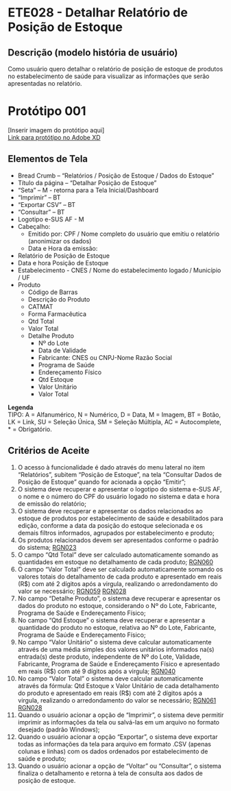 # ETE028 - Detalhar Relatório de Posição de Estoque 

## Descrição (modelo história de usuário)
Como usuário quero detalhar o relatório de posição de estoque de produtos no estabelecimento de saúde para visualizar as informações que serão apresentadas no relatório. 

# Protótipo 001

[Inserir imagem do protótipo aqui]  
[Link para protótipo no Adobe XD](https://xd.adobe.com/view/153e76da-8687-401d-a008-4ba101ed6f9b-406d/)

## Elementos de Tela 
* Bread Crumb – “Relatórios / Posição de Estoque / Dados do Estoque” 
* Título da página – “Detalhar Posição de Estoque” 
* “Seta” – M - retorna para a Tela Inicial/Dashboard 
* “Imprimir” – BT 
* “Exportar CSV” – BT 
* “Consultar” – BT 
* Logotipo e-SUS AF - M 
* Cabeçalho:  
    * Emitido por: CPF / Nome completo do usuário que emitiu o relatório (anonimizar os dados)  
    * Data e Hora da emissão: 
* Relatório de Posição de Estoque 
* Data e hora Posição de Estoque  
* Estabelecimento - CNES / Nome do estabelecimento logado / Município / UF  
* Produto 
    * Código de Barras 
    * Descrição do Produto 
    * CATMAT 
    * Forma Farmacêutica 
    * Qtd Total 
    * Valor Total  
    * Detalhe Produto 
        * Nº do Lote 
        * Data de Validade 
        * Fabricante: CNES ou CNPJ-Nome Razão Social  
        * Programa de Saúde 
        * Endereçamento Físico 
        * Qtd Estoque 
        * Valor Unitário  
        * Valor Total  

**Legenda**  
TIPO: A = Alfanumérico, N = Numérico, D = Data, M = Imagem, BT = Botão, LK = Link, SU = Seleção Única, SM = Seleção Múltipla, AC = Autocomplete, * = Obrigatório.
 
## Critérios de Aceite 
1. O acesso à funcionalidade é dado através do menu lateral no item “Relatórios”, subitem “Posição de Estoque”, na tela “Consultar Dados de Posição de Estoque” quando for acionada a opção “Emitir”; 
2. O sistema deve recuperar e apresentar o logotipo do sistema e-SUS AF, o nome e o número do CPF do usuário logado no sistema e data e hora de emissão do relatório; 
3. O sistema deve recuperar e apresentar os dados relacionados ao estoque de produtos por estabelecimento de saúde e desabilitados para edição, conforme a data da posição do estoque selecionada e os demais filtros informados, agrupados por estabelecimento e produto; 
4. Os produtos relacionados devem ser apresentados conforme o padrão do sistema; [RGN023](DocumentoDeRegrasv2.md#rgn023) 
5. O campo “Qtd Total” deve ser calculado automaticamente somando as quantidades em estoque no detalhamento de cada produto; [RGN060](DocumentoDeRegrasv2.md#rgn060) 
6. O campo “Valor Total” deve ser calculado automaticamente somando os valores totais do detalhamento de cada produto e apresentado em reais (R$) com até 2 dígitos após a virgula, realizando o arredondamento do valor se necessário; [RGN059](DocumentoDeRegrasv2.md#rgn059) [RGN028](DocumentoDeRegrasv2.md#rgn028)
7. No campo “Detalhe Produto”, o sistema deve recuperar e apresentar os dados do produto no estoque, considerando o Nº do Lote, Fabricante, Programa de Saúde e Endereçamento Físico; 
8. No campo “Qtd Estoque” o sistema deve recuperar e apresentar a quantidade do produto no estoque, relativa ao Nº do Lote, Fabricante, Programa de Saúde e Endereçamento Físico; 
9. No campo “Valor Unitário” o sistema deve calcular automaticamente através de uma média simples dos valores unitários informados na(s) entrada(s) deste produto, independente de Nº do Lote, Validade, Fabricante, Programa de Saúde e Endereçamento Físico e apresentado em reais (R$) com até 9 dígitos após a virgula; [RGN040](DocumentoDeRegrasv2.md#rgn040) 
10. No campo “Valor Total” o sistema deve calcular automaticamente através da fórmula: Qtd Estoque x Valor Unitário de cada detalhamento do produto e apresentado em reais (R$) com até 2 dígitos após a virgula, realizando o arredondamento do valor se necessário; [RGN061](DocumentoDeRegrasv2.md#rgn061) [RGN028](DocumentoDeRegrasv2.md#rgn028)  
11. Quando o usuário acionar a opção de “Imprimir”, o sistema deve permitir imprimir as informações da tela ou salvá-las em um arquivo no formato desejado (padrão Windows); 
12. Quando o usuário acionar a opção “Exportar”, o sistema deve exportar todas as informações da tela para arquivo em formato .CSV (apenas colunas e linhas) com os dados ordenados por estabelecimento de saúde e produto; 
13. Quando o usuário acionar a opção de “Voltar” ou “Consultar”, o sistema finaliza o detalhamento e retorna à tela de consulta aos dados de posição de estoque.  